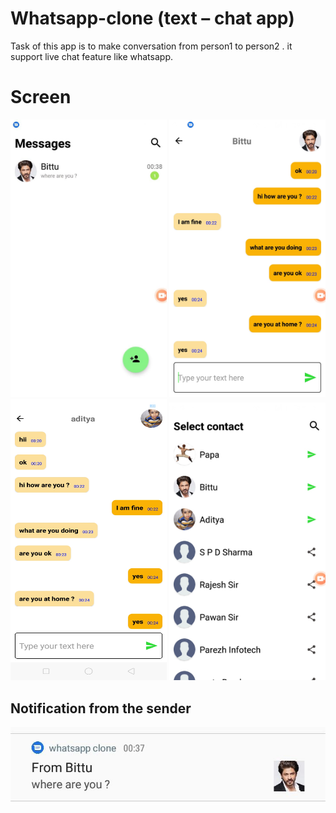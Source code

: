 # Whatsapp-clone (text – chat app)
Task of this app is to make conversation from person1 to person2 . it support live chat feature like whatsapp.

# Screen 
<img src="images/home.jpeg" alt="Your image title" width="250"/>   <img src="images/person_1.jpeg" alt="Your image title" width="250"/>  <img src="images/person_2.jpeg" alt="Your image title" width="250" height="450"/>  <img src="images/contacts.jpeg" alt="Your image title" width="250"/>


## Notification from the sender 
![](images/notif.jpeg) &nbsp;
